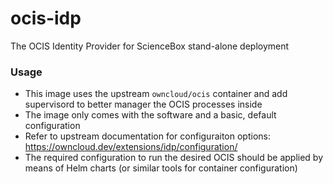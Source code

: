 # ocis-idp

The OCIS Identity Provider for ScienceBox stand-alone deployment


### Usage
- This image uses the upstream `owncloud/ocis` container and add supervisord to better manager the OCIS processes inside
- The image only comes with the software and a basic, default configuration
- Refer to upstream documentation for configuraiton options: https://owncloud.dev/extensions/idp/configuration/
- The required configuration to run the desired OCIS should be applied by means of Helm charts (or similar tools for container configuration)
